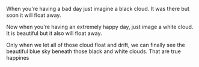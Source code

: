 When you're having a bad day just imagine a black cloud. It was there but soon it will float away.

Now when you're having an extremely happy day, just image a white cloud. It is beautiful but it also will float away.

Only when we let all of those cloud float and drift, we can finally see the beautiful blue sky beneath those black and white clouds. That are true happines
